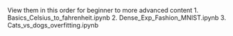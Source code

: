 View them in this order for beginner to more advanced content
    1. Basics_Celsius_to_fahrenheit.ipynb
    2. Dense_Exp_Fashion_MNIST.ipynb
    3. Cats_vs_dogs_overfitting.ipynb